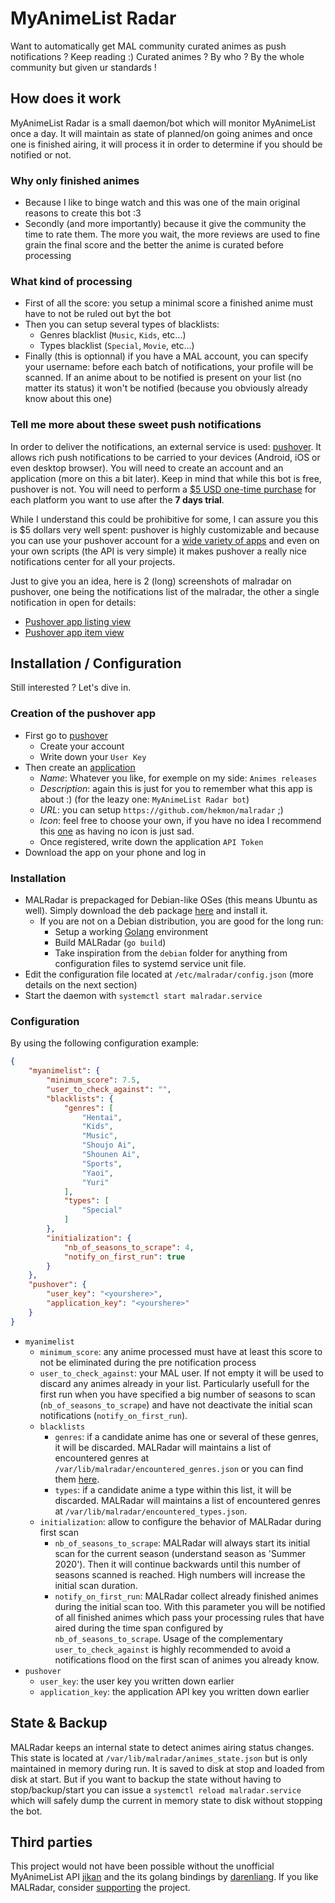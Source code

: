 # MyAnimeList Radar

Want to automatically get MAL community curated animes as push notifications ? Keep reading :)
Curated animes ? By who ? By the whole community but given ur standards !

## How does it work

MyAnimeList Radar is a small daemon/bot which will monitor MyAnimeList once a day. It will maintain as state of planned/on going animes and once one is finished airing, it will process it in order to determine if you should be notified or not.

### Why only finished animes

* Because I like to binge watch and this was one of the main original reasons to create this bot :3
* Secondly (and more importantly) because it give the community the time to rate them. The more you wait, the more reviews are used to fine grain the final score and the better the anime is curated before processing

### What kind of processing

* First of all the score: you setup a minimal score a finished anime must have to not be ruled out byt the bot
* Then you can setup several types of blacklists:
  * Genres blacklist (`Music`, `Kids`, etc...)
  * Types blacklist (`Special`, `Movie`, etc...)
* Finally (this is optionnal) if you have a MAL account, you can specify your username: before each batch of notifications, your profile will be scanned. If an anime about to be notified is present on your list (no matter its status) it won't be notified (because you obviously already know about this one)

### Tell me more about these sweet push notifications

In order to deliver the notifications, an external service is used: [pushover](https://pushover.net/). It allows rich push notifications to be carried to your devices (Android, iOS or even desktop browser). You will need to create an account and an application (more on this a bit later). Keep in mind that while this bot is free, pushover is not. You will need to perform a [$5 USD one-time purchase](https://pushover.net/pricing) for each platform you want to use after the **7 days trial**.

While I understand this could be prohibitive for some, I can assure you this is $5 dollars very well spent: pushover is highly customizable and because you can use your pushover account for a [wide variety of apps](https://pushover.net/apps) and even on your own scripts (the API is very simple) it makes pushover a really nice notifications center for all your projects.

Just to give you an idea, here is 2 (long) screenshots of malradar on pushover, one being the notifications list of the malradar, the other a single notification in open for details:

* [Pushover app listing view](img/list.jpg)
* [Pushover app item view](img/tem.jpg)

## Installation / Configuration

Still interested ? Let's dive in.

### Creation of the pushover app

* First go to [pushover](https://pushover.net/)
  * Create your account
  * Write down your `User Key`
* Then create an [application](https://pushover.net/apps/build)
    * *Name*: Whatever you like, for exemple on my side: `Animes releases`
    * *Description*: again this is just for you to remember what this app is about :) (for the leazy one: `MyAnimeList Radar bot`)
    * *URL*: you can setup `https://github.com/hekmon/malradar` ;)
    * *Icon*: feel free to choose your own, if you have no idea I recommend this [one](https://myanimelist.net/forum/?topicid=1575618) as having no icon is just sad.
    * Once registered, write down the application `API Token`
* Download the app on your phone and log in

### Installation

* MALRadar is prepackaged for Debian-like OSes (this means Ubuntu as well). Simply download the deb package [here](https://github.com/hekmon/malradar/releases) and install it.
  * If you are not on a Debian distribution, you are good for the long run:
    * Setup a working [Golang](https://golang.org/) environment
    * Build MALRadar (`go build`)
    * Take inspiration from the `debian` folder for anything from configuration files to systemd service unit file.
* Edit the configuration file located at `/etc/malradar/config.json` (more details on the next section)
* Start the daemon with `systemctl start malradar.service`

### Configuration

By using the following configuration example:

```json
{
    "myanimelist": {
        "minimum_score": 7.5,
        "user_to_check_against": "",
        "blacklists": {
            "genres": [
                "Hentai",
                "Kids",
                "Music",
                "Shoujo Ai",
                "Shounen Ai",
                "Sports",
                "Yaoi",
                "Yuri"
            ],
            "types": [
                "Special"
            ]
        },
        "initialization": {
            "nb_of_seasons_to_scrape": 4,
            "notify_on_first_run": true
        }
    },
    "pushover": {
        "user_key": "<yourshere>",
        "application_key": "<yourshere>"
    }
}
```

* `myanimelist`
  * `minimum_score`: any anime processed must have at least this score to not be eliminated during the pre notification process
  * `user_to_check_against`: your MAL user. If not empty it will be used to discard any animes already in your list. Particularly usefull for the first run when you have specified a big number of seasons to scan (`nb_of_seasons_to_scrape`) and have not deactivate the initial scan notifications (`notify_on_first_run`).
  * `blacklists`
    * `genres`: if a candidate anime has one or several of these genres, it will be discarded. MALRadar will maintains a list of encountered genres at `/var/lib/malradar/encountered_genres.json` or you can find them [here](https://myanimelist.net/anime.php).
    * `types`: if a candidate anime a type within this list, it will be discarded. MALRadar will maintains a list of encountered genres at `/var/lib/malradar/encountered_types.json`.
  * `initialization`: allow to configure the behavior of MALRadar during first scan
    * `nb_of_seasons_to_scrape`: MALRadar will always start its initial scan for the current season (understand season as 'Summer 2020'). Then it will continue backwards until this number of seasons scanned is reached. High numbers will increase the initial scan duration.
    * `notify_on_first_run`: MALRadar collect already finished animes during the initial scan too. With this parameter you will be notified of all finished animes which pass your processing rules that have aired during the time span configured by `nb_of_seasons_to_scrape`. Usage of the complementary `user_to_check_against` is highly recommended to avoid a notifications flood on the first scan of animes you already know.
* `pushover`
  * `user_key`: the user key you written down earlier
  * `application_key`: the application API key you written down earlier

## State & Backup

MALRadar keeps an internal state to detect animes airing status changes. This state is located at `/var/lib/malradar/animes_state.json` but is only maintained in memory during run. It is saved to disk at stop and loaded from disk at start. But if you want to backup the state without having to stop/backup/start you can issue a `systemctl reload malradar.service` which will safely dump the current in memory state to disk without stopping the bot.

## Third parties

This project would not have been possible without the unofficial MyAnimeList API [jikan](https://jikan.moe/) and the its golang bindings by [darenliang](github.com/darenliang/jikan-go). If you like MALRadar, consider [supporting](https://patreon.com/jikan) the project.
